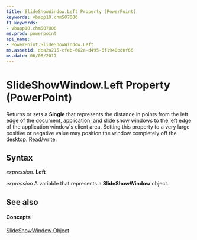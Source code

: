 ```yaml
---
title: SlideShowWindow.Left Property (PowerPoint)
keywords: vbapp10.chm507006
f1_keywords:
- vbapp10.chm507006
ms.prod: powerpoint
api_name:
- PowerPoint.SlideShowWindow.Left
ms.assetid: dca2a215-cfeb-662a-d495-6f1940bd0f66
ms.date: 06/08/2017
---
```



# SlideShowWindow.Left Property (PowerPoint)

Returns or sets a **Single** that represents the distance in points from the left edge of the document, application, and slide show windows to the left edge of the application window's client area. Setting this property to a very large positive or negative value may position the window completely off the desktop. Read/write.


## Syntax

 _expression_. **Left**

 _expression_ A variable that represents a **SlideShowWindow** object.


## See also


#### Concepts


[SlideShowWindow Object](slideshowwindow-object-powerpoint.md)


